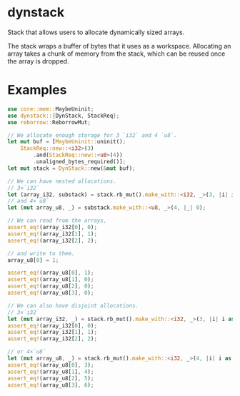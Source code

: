 # dynstack
Stack that allows users to allocate dynamically sized arrays.
                                                                                               
The stack wraps a buffer of bytes that it uses as a workspace.
Allocating an array takes a chunk of memory from the stack, which can be reused once the array
is dropped.
                                                                                               
# Examples
```rust
use core::mem::MaybeUninit;
use dynstack::{DynStack, StackReq};
use reborrow::ReborrowMut;

// We allocate enough storage for 3 `i32` and 4 `u8`.
let mut buf = [MaybeUninit::uninit();
    StackReq::new::<i32>(3)
        .and(StackReq::new::<u8>(4))
        .unaligned_bytes_required()];
let mut stack = DynStack::new(&mut buf);

// We can have nested allocations.
// 3×`i32`
let (array_i32, substack) = stack.rb_mut().make_with::<i32, _>(3, |i| i as i32);
// and 4×`u8`
let (mut array_u8, _) = substack.make_with::<u8, _>(4, |_| 0);

// We can read from the arrays,
assert_eq!(array_i32[0], 0);
assert_eq!(array_i32[1], 1);
assert_eq!(array_i32[2], 2);

// and write to them.
array_u8[0] = 1;

assert_eq!(array_u8[0], 1);
assert_eq!(array_u8[1], 0);
assert_eq!(array_u8[2], 0);
assert_eq!(array_u8[3], 0);

// We can also have disjoint allocations.
// 3×`i32`
let (mut array_i32, _) = stack.rb_mut().make_with::<i32, _>(3, |i| i as i32);
assert_eq!(array_i32[0], 0);
assert_eq!(array_i32[1], 1);
assert_eq!(array_i32[2], 2);

// or 4×`u8`
let (mut array_u8, _) = stack.rb_mut().make_with::<i32, _>(4, |i| i as i32 + 3);
assert_eq!(array_u8[0], 3);
assert_eq!(array_u8[1], 4);
assert_eq!(array_u8[2], 5);
assert_eq!(array_u8[3], 6);
```
